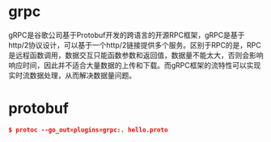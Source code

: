 # grpc
  gRPC是谷歌公司基于Protobuf开发的跨语言的开源RPC框架，gRPC是基于http/2协议设计，可以基于一个http/2链接提供多个服务。区别于RPC的是，RPC是远程函数调用，数据交互只能函数参数和返回值，数据量不能太大，否则会影响响应时间，因此并不适合大量数据的上传和下载。而gRPC框架的流特性可以实现实时流数据处理，从而解决数据量问题。
 
 # protobuf
 ```json
 $ protoc --go_out=plugins=grpc:. hello.proto
 ```

